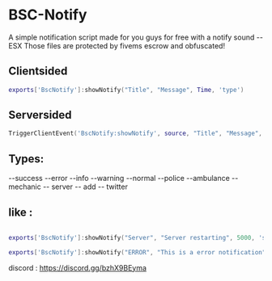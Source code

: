 # BSC-Notify
A simple notification script made for you guys for free with a notify sound -- ESX Those files are protected by fivems escrow and obfuscated!


## Clientsided

```lua
exports['BscNotify']:showNotify("Title", "Message", Time, 'type')
```


## Serversided


```lua
TriggerClientEvent('BscNotify:showNotify', source, "Title", "Message", Time, 'type')
```


## Types:


--success
--error
--info
--warning
--normal
--police
--ambulance
-- mechanic 
-- server
-- add
-- twitter


## like :

```lua

exports['BscNotify']:showNotify("Server", "Server restarting", 5000, 'server')

exports['BscNotify']:showNotify("ERROR", "This is a error notification", 5000, 'error')

```

discord : https://discord.gg/bzhX9BEyma
